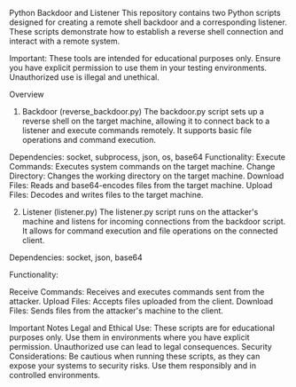 Python Backdoor and Listener
This repository contains two Python scripts designed for creating a remote shell backdoor and a corresponding listener. These scripts demonstrate how to establish a reverse shell connection and interact with a remote system.

Important: These tools are intended for educational purposes only. Ensure you have explicit permission to use them in your testing environments. Unauthorized use is illegal and unethical.

Overview
1. Backdoor (reverse_backdoor.py)
The backdoor.py script sets up a reverse shell on the target machine, allowing it to connect back to a listener and execute commands remotely. It supports basic file operations and command execution.

Dependencies: socket, subprocess, json, os, base64
Functionality:
Execute Commands: Executes system commands on the target machine.
Change Directory: Changes the working directory on the target machine.
Download Files: Reads and base64-encodes files from the target machine.
Upload Files: Decodes and writes files to the target machine.

2. Listener (listener.py)
The listener.py script runs on the attacker's machine and listens for incoming connections from the backdoor script. It allows for command execution and file operations on the connected client.

Dependencies: socket, json, base64

Functionality:

Receive Commands: Receives and executes commands sent from the attacker.
Upload Files: Accepts files uploaded from the client.
Download Files: Sends files from the attacker's machine to the client.


Important Notes
Legal and Ethical Use: These scripts are for educational purposes only. Use them in environments where you have explicit permission. Unauthorized use can lead to legal consequences.
Security Considerations: Be cautious when running these scripts, as they can expose your systems to security risks. Use them responsibly and in controlled environments.
